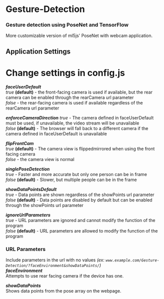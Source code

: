 # Gesture-Detection
### Gesture detection using PoseNet and TensorFlow
More customizable version of ml5js' PoseNet with webcam application.
## Application Settings
# Change settings in config.js
___faceUserDefault___  
*true* **(default)** - the front-facing camera is used if available, but the rear camera can be enabled through the rearCamera url parameter  
*false* - the rear-facing camera is used if available regardless of the rearCamera url parameter  

___enforceCameraDirection___
*true* - The camera defined in faceUserDefault must be used, if unavailable, the video stream will be unavailable  
*false* **(default)** - The browser will fall back to a different camera if the camera defined in faceUserDefault is unavailable  

___flipFrontCam___  
*true* **(default)** - The camera view is flippedmirrored when using the front facing camera  
*false* - the camera view is normal  

___singlePoseDetection___  
*true* - Faster and more accurate but only one person can be in frame  
*false* **(default)** - Slower, but multiple people can be in the frame  

___showDataPointsDefault___  
*true* - Data points are shown regardless of the showPoints url parameter  
*false* **(default)** - Data points are disabled by default but can be enabled through the showPoints url parameter  

___ignoreUrlParameters___  
*true* - URL parameters are ignored and cannot modify the function of the program  
*false* **(default)** - URL parameters are allowed to modify the function of the program  
### URL Parameters
Include parameters in the url with no values _(ex: `www.example.com/Gesture-Detection/?faceEnvironment&showDataPoints/`)_  
___faceEnvironment___  
Attempts to use rear facing camera if the device has one.  

___showDataPoints___  
Shows data points from the pose array on the webpage.  
